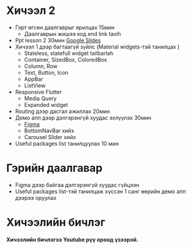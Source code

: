 # Хичээл 2
- Гэрт өгсөн даалгаврыг ярилцах 15мин
  - Даалгаврын жишээ код end link tavih 
- Ppt lesson 2 30мин [Google Slides](https://docs.google.com/presentation/d/1XBGfgLlQnij5LTl6mO_RiIuJqHelOwXpy3JFWlCnVDw/edit#slide=id.g2916af88af0_0_26)
- Хичээл 1 дээр багтаагүй зүйлс (Material widgets-тэй танилцах )
    - Stateless, statefull widget tailbarlah
    - Container, SizedBox, ColoredBox
    - Column, Row
    - Text, Button, Icon
    - AppBar
    - ListView
- Responsive Flutter 
    - Media Query 
    - Expanded widget
- Routing дээр дасгал ажиллах 20мин
- Демо апп дээр дэлгэрэнгүй хуудас эхлүүлэх 30мин
    - [Figma](https://www.figma.com/file/f7iHsNQBImiATle3BsM6yH/flutter%2Flesson1?type=design&node-id=0%3A1&mode=design&t=v7PYjElpxywwJoxm-1&fbclid=IwAR1Q1nxjp70NjkpjJH32OYwuivXHJIzT4UhtgzIHMYAp1RZpZlsMP4fw1c4)
    - BottomNavBar хийх
    - Carousel Slider хийх
- Useful packages list танилцуулах 10 мин


# Гэрийн даалгавар 
- Figma дээр байгаа дэлгэрэнгүй хуудас гүйцээн
- Useful packages list-тэй танилцаж хүссэн 1 санг өөрийн демо апп дээрээ оруулах

# Хичээлийн бичлэг 
#### Хичээлийн бичлэгээ Youtube рүү ороод үзээрэй. 
